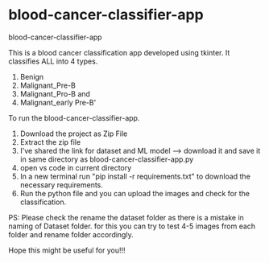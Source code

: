 # blood-cancer-classifier-app
blood-cancer-classifier-app

This is a blood cancer classification app developed using tkinter.
It classifies ALL into 4 types.
1. Benign
2. Malignant_Pre-B
3. Malignant_Pro-B and
4. Malignant_early Pre-B'

To run the blood-cancer-classifier-app.
1. Download the project as Zip File
2. Extract the zip file
3. I've shared the link for dataset and ML model --> download it and save it in same directory as blood-cancer-classifier-app.py
4. open vs code in current directory
5. In a new terminal run "pip install -r requirements.txt" to download the necessary requirements.
6. Run the python file and you can upload the images and check for the classification.

PS: Please check the rename the dataset folder as there is a mistake in naming of Dataset folder.
for this you can try to test 4-5 images from each folder and rename folder accordingly.

Hope this might be useful for you!!!
